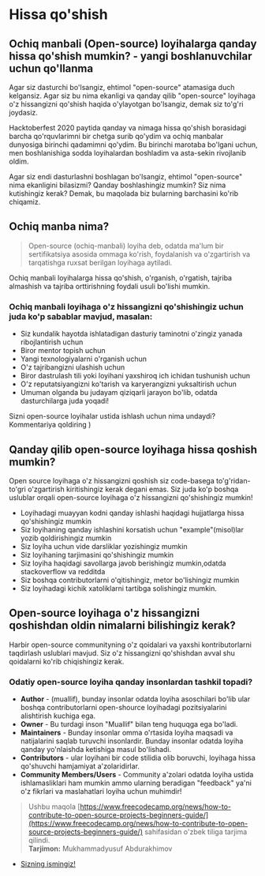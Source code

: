 # Hissa qo'shish
## Ochiq manbali (Open-source) loyihalarga qanday hissa qo'shish mumkin? - yangi boshlanuvchilar uchun qo'llanma

Agar siz dasturchi bo'lsangiz, ehtimol "open-source" atamasiga duch kelgansiz. Agar siz bu nima ekanligi va qanday qilib "open-source" loyihaga o'z hissangizni qo'shish haqida o'ylayotgan bo'lsangiz, demak siz to'g'ri joydasiz.

Hacktoberfest 2020 paytida qanday va nimaga hissa qo'shish borasidagi barcha qo'rquvlarimni bir chetga surib qo'ydim va ochiq manbalar dunyosiga birinchi qadamimni qo'ydim. Bu birinchi marotaba bo'lgani uchun, men boshlanishiga sodda loyihalardan boshladim va asta-sekin rivojlanib oldim.

Agar siz endi dasturlashni boshlagan bo'lsangiz, ehtimol "open-source" nima ekanligini bilasizmi? Qanday boshlashingiz mumkin? Siz nima kutishingiz kerak? Demak, bu maqolada biz bularning barchasini ko'rib chiqamiz.

## Ochiq manba nima?

> Open-source (ochiq-manbali) loyiha deb, odatda ma'lum bir sertifikatsiya asosida ommaga ko'rish, foydalanish va o'zgartirish va tarqatishga ruxsat berilgan loyihaga aytiladi.

Ochiq manbali loyihalarga hissa qo'shish, o'rganish, o'rgatish, tajriba almashish va tajriba orttirishning foydali usuli bo'lishi mumkin. 

### Ochiq manbali loyihaga o'z hissangizni qo'shishingiz uchun juda ko'p sabablar mavjud, masalan:
- Siz kundalik hayotda ishlatadigan dasturiy taminotni o'zingiz yanada ribojlantirish uchun
- Biror mentor topish uchun
- Yangi texnologiyalarni o'rganish uchun
- O'z tajribangizni ulashish uchun
- Biror dastrulash tili yoki loyihani yaxshiroq ich ichidan tushunish uchun
- O'z reputatsiyangizni ko'tarish va karyerangizni yuksaltirish uchun
- Umuman olganda bu judayam qiziqarli jarayon bo'lib, odatda dasturchilarga juda yoqadi!

Sizni open-source loyihalar ustida ishlash uchun nima undaydi? Kommentariya qoldiring )

## Qanday qilib open-source loyihaga hissa qoshish mumkin?
Open source loyihaga o'z hissangizni qoshish siz code-basega to'g'ridan-to'gri o'zgartirish kiritishingiz kerak degani emas. Siz juda ko'p boshqa uslublar orqali open-source loyihaga o'z hissangizni qo'shishingiz mumkin!

- Loyihadagi muayyan kodni qanday ishlashi haqidagi hujjatlarga hissa qo'shishingiz mumkin
- Siz loyihaning qanday ishlashini korsatish uchun "example"(misol)lar yozib qoldirishingiz mumkin
- Siz loyiha uchun vide darsliklar yozishingiz mumkin
- Siz loyihaning tarjimasini qo'shishingiz mumkin
- Siz loyiha haqidagi savollarga javob berishingiz mumkin,odatda stackoverflow va redditda
- Siz boshqa contributorlarni o'qitishingiz, metor bo'lishingiz mumkin
- Siz loyihadagi kichik xatoliklarni tartibga solishingiz mumkin.

## Open-source loyihaga o'z hissangizni qoshishdan oldin nimalarni bilishingiz kerak?
 Harbir open-source communityning o'z qoidalari va yaxshi kontributorlarni taqdirlash uslublari mavjud. Siz o'z hissangizni qo'shishdan avval shu qoidalarni ko'rib chiqishingiz kerak.

 ### Odatiy open-source loyiha qanday insonlardan tashkil topadi?
 - **Author** - (muallif), bunday insonlar odatda loyiha asoschilari bo'lib ular boshqa contributorlarni open-shource loyihadagi pozitsiyalarini alishtirish kuchiga ega.
 - **Owner** - Bu turdagi inson "Muallif" bilan teng huquqga ega bo'ladi.
 - **Maintainers** - Bunday insonlar omma o'rtasida loyiha maqsadi va natijalarini saqlab turuvchi insonlardir. Bunday insonlar odatda loyiha qanday yo'nlaishda ketishiga masul bo'lishadi.
 - **Contributors** - ular loyihani bir code stilidia olib boruvchi, loyihaga hissa qo'shuvchi hamjamiyat a'zolaridirlar.
 - **Community Members/Users** - Community a'zolari odatda loyiha ustida ishlamasliklari ham mumkin ammo ularning beradigan "feedback" ya'ni o'z fikrlari va maslahatlari loyiha uchun muhimdir!


>Ushbu maqola [https://www.freecodecamp.org/news/how-to-contribute-to-open-source-projects-beginners-guide/](https://www.freecodecamp.org/news/how-to-contribute-to-open-source-projects-beginners-guide/) sahifasidan o'zbek tiliga tarjima qilindi.<br>
>**Tarjimon:** Mukhammadyusuf Abdurakhimov
- [Sizning ismingiz!](https://github.com/jsdocs-uz/jsdocs.uz)